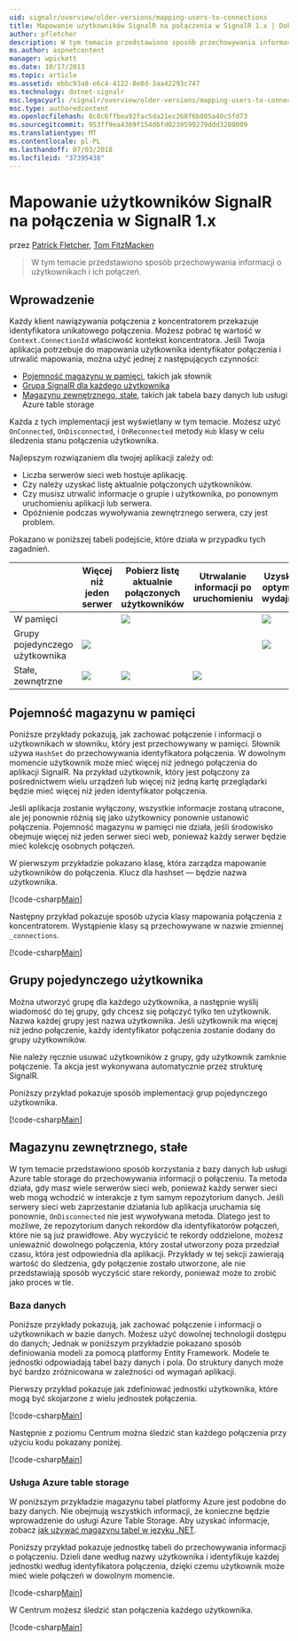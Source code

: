 ```yaml
---
uid: signalr/overview/older-versions/mapping-users-to-connections
title: Mapowanie użytkowników SignalR na połączenia w SignalR 1.x | Dokumentacja firmy Microsoft
author: pfletcher
description: W tym temacie przedstawiono sposób przechowywania informacji o użytkownikach i ich połączeń.
ms.author: aspnetcontent
manager: wpickett
ms.date: 10/17/2013
ms.topic: article
ms.assetid: ebbc93a8-e6c4-4122-8e0d-3aa42293c747
ms.technology: dotnet-signalr
msc.legacyurl: /signalr/overview/older-versions/mapping-users-to-connections
msc.type: authoredcontent
ms.openlocfilehash: 8c8c6ffbea92fac5da21ec268f6b805a40c5fd73
ms.sourcegitcommit: 953ff9ea4369f154d6fd0239599279ddd3280009
ms.translationtype: MT
ms.contentlocale: pl-PL
ms.lasthandoff: 07/03/2018
ms.locfileid: "37395438"
---
```

<a name="mapping-signalr-users-to-connections-in-signalr-1x"></a>Mapowanie użytkowników SignalR na połączenia w SignalR 1.x
====================
przez [Patrick Fletcher](https://github.com/pfletcher), [Tom FitzMacken](https://github.com/tfitzmac)

> W tym temacie przedstawiono sposób przechowywania informacji o użytkownikach i ich połączeń.


## <a name="introduction"></a>Wprowadzenie

Każdy klient nawiązywania połączenia z koncentratorem przekazuje identyfikatora unikatowego połączenia. Możesz pobrać tę wartość w `Context.ConnectionId` właściwość kontekst koncentratora. Jeśli Twoja aplikacja potrzebuje do mapowania użytkownika identyfikator połączenia i utrwalić mapowania, można użyć jednej z następujących czynności:

- [Pojemność magazynu w pamięci](#inmemory), takich jak słownik
- [Grupa SignalR dla każdego użytkownika](#groups)
- [Magazynu zewnętrznego, stałe](#database), takich jak tabela bazy danych lub usługi Azure table storage

Każda z tych implementacji jest wyświetlany w tym temacie. Możesz użyć `OnConnected`, `OnDisconnected`, i `OnReconnected` metody `Hub` klasy w celu śledzenia stanu połączenia użytkownika.

Najlepszym rozwiązaniem dla twojej aplikacji zależy od:

- Liczba serwerów sieci web hostuje aplikację.
- Czy należy uzyskać listę aktualnie połączonych użytkowników.
- Czy musisz utrwalić informacje o grupie i użytkownika, po ponownym uruchomieniu aplikacji lub serwera.
- Opóźnienie podczas wywoływania zewnętrznego serwera, czy jest problem.

Pokazano w poniższej tabeli podejście, które działa w przypadku tych zagadnień.

|  | Więcej niż jeden serwer | Pobierz listę aktualnie połączonych użytkowników | Utrwalanie informacji po uruchomieniu | Uzyskania optymalnej wydajności |
| --- | --- | --- | --- | --- |
| W pamięci |  | ![](mapping-users-to-connections/_static/image1.png) |  | ![](mapping-users-to-connections/_static/image2.png) |
| Grupy pojedynczego użytkownika | ![](mapping-users-to-connections/_static/image3.png) |  |  | ![](mapping-users-to-connections/_static/image4.png) |
| Stałe, zewnętrzne | ![](mapping-users-to-connections/_static/image5.png) | ![](mapping-users-to-connections/_static/image6.png) | ![](mapping-users-to-connections/_static/image7.png) |  |

<a id="inmemory"></a>

## <a name="in-memory-storage"></a>Pojemność magazynu w pamięci

Poniższe przykłady pokazują, jak zachować połączenie i informacji o użytkownikach w słowniku, który jest przechowywany w pamięci. Słownik używa `HashSet` do przechowywania identyfikatora połączenia. W dowolnym momencie użytkownik może mieć więcej niż jednego połączenia do aplikacji SignalR. Na przykład użytkownik, który jest połączony za pośrednictwem wielu urządzeń lub więcej niż jedną kartę przeglądarki będzie mieć więcej niż jeden identyfikator połączenia.

Jeśli aplikacja zostanie wyłączony, wszystkie informacje zostaną utracone, ale jej ponownie różnią się jako użytkownicy ponownie ustanowić połączenia. Pojemność magazynu w pamięci nie działa, jeśli środowisko obejmuje więcej niż jeden serwer sieci web, ponieważ każdy serwer będzie mieć kolekcję osobnych połączeń.

W pierwszym przykładzie pokazano klasę, która zarządza mapowanie użytkowników do połączenia. Klucz dla hashset — będzie nazwa użytkownika.

[!code-csharp[Main](mapping-users-to-connections/samples/sample1.cs)]

Następny przykład pokazuje sposób użycia klasy mapowania połączenia z koncentratorem. Wystąpienie klasy są przechowywane w nazwie zmiennej `_connections`.

[!code-csharp[Main](mapping-users-to-connections/samples/sample2.cs)]

<a id="groups"></a>

## <a name="single-user-groups"></a>Grupy pojedynczego użytkownika

Można utworzyć grupę dla każdego użytkownika, a następnie wyślij wiadomość do tej grupy, gdy chcesz się połączyć tylko ten użytkownik. Nazwa każdej grupy jest nazwa użytkownika. Jeśli użytkownik ma więcej niż jedno połączenie, każdy identyfikator połączenia zostanie dodany do grupy użytkowników.

Nie należy ręcznie usuwać użytkowników z grupy, gdy użytkownik zamknie połączenie. Ta akcja jest wykonywana automatycznie przez strukturę SignalR.

Poniższy przykład pokazuje sposób implementacji grup pojedynczego użytkownika.

[!code-csharp[Main](mapping-users-to-connections/samples/sample3.cs)]

<a id="database"></a>

## <a name="permanent-external-storage"></a>Magazynu zewnętrznego, stałe

W tym temacie przedstawiono sposób korzystania z bazy danych lub usługi Azure table storage do przechowywania informacji o połączeniu. Ta metoda działa, gdy masz wiele serwerów sieci web, ponieważ każdy serwer sieci web mogą wchodzić w interakcje z tym samym repozytorium danych. Jeśli serwery sieci web zaprzestanie działania lub aplikacja uruchamia się ponownie, `OnDisconnected` nie jest wywoływana metoda. Dlatego jest to możliwe, że repozytorium danych rekordów dla identyfikatorów połączeń, które nie są już prawidłowe. Aby wyczyścić te rekordy oddzielone, możesz unieważnić dowolnego połączenia, który został utworzony poza przedział czasu, która jest odpowiednia dla aplikacji. Przykłady w tej sekcji zawierają wartość do śledzenia, gdy połączenie zostało utworzone, ale nie przedstawiają sposób wyczyścić stare rekordy, ponieważ może to zrobić jako proces w tle.

### <a name="database"></a>Baza danych

Poniższe przykłady pokazują, jak zachować połączenie i informacji o użytkownikach w bazie danych. Możesz użyć dowolnej technologii dostępu do danych; Jednak w poniższym przykładzie pokazano sposób definiowania modeli za pomocą platformy Entity Framework. Modele te jednostki odpowiadają tabel bazy danych i pola. Do struktury danych może być bardzo zróżnicowana w zależności od wymagań aplikacji.

Pierwszy przykład pokazuje jak zdefiniować jednostki użytkownika, które mogą być skojarzone z wielu jednostek połączenia.

[!code-csharp[Main](mapping-users-to-connections/samples/sample4.cs)]

Następnie z poziomu Centrum można śledzić stan każdego połączenia przy użyciu kodu pokazany poniżej.

[!code-csharp[Main](mapping-users-to-connections/samples/sample5.cs)]

### <a name="azure-table-storage"></a>Usługa Azure table storage

W poniższym przykładzie magazynu tabel platformy Azure jest podobne do bazy danych. Nie obejmują wszystkich informacji, że konieczne będzie wprowadzenie do usługi Azure Table Storage. Aby uzyskać informacje, zobacz [jak używać magazynu tabel w języku .NET](https://azure.microsoft.com/documentation/articles/storage-dotnet-how-to-use-tables/).

Poniższy przykład pokazuje jednostkę tabeli do przechowywania informacji o połączeniu. Dzieli dane według nazwy użytkownika i identyfikuje każdej jednostki według identyfikatora połączenia, dzięki czemu użytkownik może mieć wiele połączeń w dowolnym momencie.

[!code-csharp[Main](mapping-users-to-connections/samples/sample6.cs)]

W Centrum możesz śledzić stan połączenia każdego użytkownika.

[!code-csharp[Main](mapping-users-to-connections/samples/sample7.cs)]

